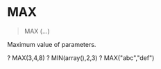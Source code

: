 # MAX

> MAX (...)

Maximum value of parameters. 


? MAX(3,4,8)
? MIN(array(),2,3)
? MAX("abc","def")


